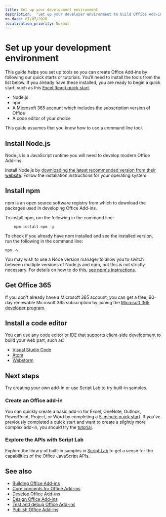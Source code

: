 ```yaml
---
title: Set up your development environment
description:  'Set up your developer environment to build Office Add-ins' 
ms.date: 07/07/2020
localization_priority: Normal
---
```


# Set up your development environment

This guide helps you set up tools so you can create Office Add-ins by following our quick starts or tutorials. You'll need to install the tools from the list below. If you already have these installed, you are ready to begin a quick start, such as this [Excel React quick start](../quickstarts/excel-quickstart-react.md).

- Node.js
- npm
- A Microsoft 365 account which includes the subscription version of Office
- A code editor of your choice

This guide assumes that you know how to use a command line tool. 

## Install Node.js

Node.js is a JavaScript runtime you will need to develop modern Office Add-ins.

Install Node.js by [downloading the latest recommended version from their website](https://nodejs.org). Follow the installation instructions for your operating system.

## Install npm

npm is an open source software registry from which to download the packages used in developing Office Add-ins.

To install npm, run the following in the command line:

```command&nbsp;line
    npm install npm -g
```

To check if you already have npm installed and see the installed version, run the following in the command line:

```command&nbsp;line
npm -v
```

You may wish to use a Node version manager to allow you to switch between multiple versions of Node.js and npm, but this is not strictly necessary. For details on how to do this, [see npm's instructions](https://docs.npmjs.com/downloading-and-installing-node-js-and-npm).

## Get Office 365

If you don't already have a Microsoft 365 account, you can get a free, 90-day renewable Microsoft 365 subscription by joining the [Microsoft 365 developer program](https://developer.microsoft.com/office/dev-program).

## Install a code editor

You can use any code editor or IDE that supports client-side development to build your web part, such as:

- [Visual Studio Code](https://code.visualstudio.com/)
- [Atom](https://atom.io)
- [Webstorm](https://www.jetbrains.com/webstorm)

## Next steps

Try creating your own add-in or use Script Lab to try built-in samples.

### Create an Office add-in

You can quickly create a basic add-in for Excel, OneNote, Outlook, PowerPoint, Project, or Word by completing a [5-minute quick start](/office/dev/add-ins/). If you've previously completed a quick start and want to create a slightly more complex add-in, you should try the [tutorial](/office/dev/add-ins/).

### Explore the APIs with Script Lab

Explore the library of built-in samples in [Script Lab](explore-with-script-lab.md) to get a sense for the capabilities of the Office JavaScript APIs.

## See also

- [Building Office Add-ins](../overview/office-add-ins-fundamentals.md)
- [Core concepts for Office Add-ins](../overview/core-concepts-office-add-ins.md)
- [Develop Office Add-ins](../develop/develop-overview.md)
- [Design Office Add-ins](../design/add-in-design.md)
- [Test and debug Office Add-ins](../testing/test-debug-office-add-ins.md)
- [Publish Office Add-ins](../publish/publish.md)
